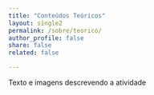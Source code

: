 ```yaml
---
title: "Conteúdos Teóricos"
layout: single2
permalink: /sobre/teorico/
author_profile: false
share: false
related: false

---
```


Texto e imagens descrevendo a atividade
